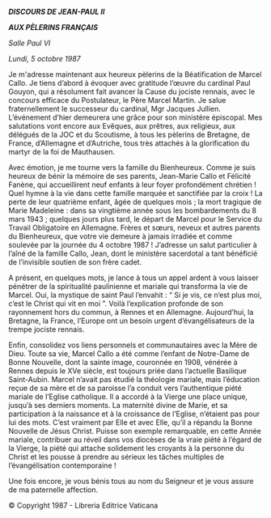 ***DISCOURS DE JEAN-PAUL II***

***AUX PÈLERINS FRANÇAIS***

*Salle Paul VI*

*Lundi, 5 octobre 1987*

Je m'adresse maintenant aux heureux pèlerins de la Béatification de Marcel Callo. Je tiens d’abord à évoquer avec gratitude l’œuvre du cardinal Paul Gouyon, qui a résolument fait avancer la Cause du jociste rennais, avec le concours efficace du Postulateur, le Père Marcel Martin. Je salue fraternellement le successeur du cardinal, Mgr Jacques Jullien. L’événement d’hier demeurera une grâce pour son ministère épiscopal. Mes salutations vont encore aux Evêques, aux prêtres, aux religieux, aux délégués de la JOC et du Scoutisme, à tous les pèlerins de Bretagne, de France, d’Allemagne et d’Autriche, tous très attachés à la glorification du martyr de la foi de Mauthausen.

Avec émotion, je me tourne vers la famille du Bienheureux. Comme je suis heureux de bénir la mémoire de ses parents, Jean-Marie Callo et Félicité Fanène, qui accueillirent neuf enfants à leur foyer profondément chrétien ! Quel hymne à la vie dans cette famille marquée et sanctifiée par la croix ! La perte de leur quatrième enfant, âgée de quelques mois ; la mort tragique de Marie Madeleine : dans sa vingtième année sous les bombardements du 8 mars 1943 ; quelques jours plus tard, le départ de Marcel pour le Service du Travail Obligatoire en Allemagne. Frères et sœurs, neveux et autres parents du Bienheureux, que votre vie demeure à jamais irradiée et comme soulevée par la journée du 4 octobre 1987 ! J’adresse un salut particulier à l’aîné de la famille Callo, Jean, dont le ministère sacerdotal a tant bénéficié de l’invisible soutien de son frère cadet.

A présent, en quelques mots, je lance à tous un appel ardent à vous laisser pénétrer de la spiritualité paulinienne et mariale qui transforma la vie de Marcel. Oui, la mystique de saint Paul l’envahit : “ Si je vis, ce n’est plus moi, c’est le Christ qui vit en moi ”. Voilà l’explication profonde de son rayonnement hors du commun, à Rennes et en Allemagne. Aujourd’hui, la Bretagne, la France, l’Europe ont un besoin urgent d’évangélisateurs de la trempe jociste rennais.

Enfin, consolidez vos liens personnels et communautaires avec la Mère de Dieu. Toute sa vie, Marcel Callo a été comme l’enfant de Notre-Dame de Bonne Nouvelle, dont la sainte image, couronnée en 1908, vénérée à Rennes depuis le XVe siècle, est toujours priée dans l’actuelle Basilique Saint-Aubin. Marcel n’avait pas étudié la théologie mariale, mais l’éducation reçue de sa mère et de sa paroisse l’a conduit vers l’authentique piété mariale de l’Eglise catholique. Il a accordé à la Vierge une place unique, jusqu’à ses derniers moments. La maternité divine de Marie, et sa participation à la naissance et à la croissance de l’Eglise, n’étaient pas pour lui des mots. C’est vraiment par Elle et avec Elle, qu’il a répandu la Bonne Nouvelle de Jésus Christ. Puisse son exemple remarquable, en cette Année mariale, contribuer au réveil dans vos diocèses de la vraie piété à l’égard de la Vierge, la piété qui attache solidement les croyants à la personne du Christ et les pousse à prendre au sérieux les tâches multiples de l’évangélisation contemporaine !

Une fois encore, je vous bénis tous au nom du Seigneur et je vous assure de ma paternelle affection.

© Copyright 1987 - Libreria Editrice Vaticana